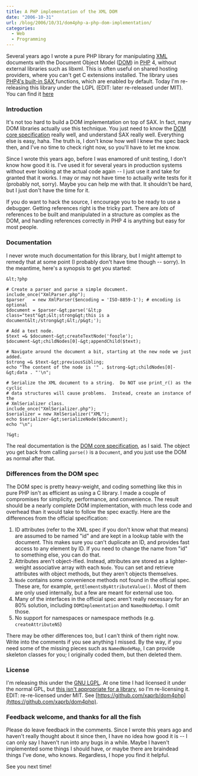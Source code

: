 ```yaml
---
title: A PHP implementation of the XML DOM
date: "2006-10-31"
url: /blog/2006/10/31/dom4php-a-php-dom-implementation/
categories:
  - Web
  - Programming
---
```


Several years ago I wrote a pure PHP library for manipulating [XML](http://www.w3.org/XML/) documents with the Document Object Model ([DOM](http://www.w3.org/DOM/)) in [PHP](http://www.php.net/) 4, without external libraries such as libxml. This is often useful on shared hosting providers, where you can't get C extensions installed. The library uses [PHP4&#8242;s built-in SAX ](http://php.net/xml)functions, which are enabled by default. Today I'm re-releasing this library under the LGPL (EDIT: later re-released under MIT). You can find it [here](https://github.com/xaprb/dom4php)

### Introduction

It's not too hard to build a DOM implementation on top of SAX. In fact, many DOM libraries actually use this technique. You just need to know the [DOM core specification](http://www.w3.org/TR/DOM-Level-2-Core/core.html) really well, and understand SAX really well. Everything else is easy, haha. The truth is, I don't know how well I knew the spec back then, and I've no time to check right now, so you'll have to let me know.

Since I wrote this years ago, before I was enamored of unit testing, I don't know how good it is. I've used it for several years in production systems without ever looking at the actual code again -- I just use it and take for granted that it works. I may or may not have time to actually write tests for it (probably not, sorry). Maybe you can help me with that. It shouldn't be hard, but I just don't have the time for it.

If you do want to hack the source, I encourage you to be ready to use a debugger. Getting references right is the tricky part. There are *lots* of references to be built and manipulated in a structure as complex as the DOM, and handling references correctly in PHP 4 is anything but easy for most people.

### Documentation

I never wrote much documentation for this library, but I might attempt to remedy that at some point (I probably don't have time though -- sorry). In the meantime, here's a synopsis to get you started:

```
&lt;?php

# Create a parser and parse a simple document.
include_once("XmlParser.php");
$parser   = new XmlParser($encoding = 'ISO-8859-1'); # encoding is optional
$document = $parser-&gt;parse('&lt;p class="test"&gt;&lt;strong&gt;this is a document&lt;/strong&gt;&lt;/p&gt;');

# Add a text node.
$text =& $document-&gt;createTextNode('foozle');
$document-&gt;childNodes[0]-&gt;appendChild($text);

# Navigate around the document a bit, starting at the new node we just added.
$strong =& $text-&gt;previousSibling;
echo "The content of the node is '" . $strong-&gt;childNodes[0]-&gt;data . "'\n";

# Serialize the XML document to a string.  Do NOT use print_r() as the cyclic
# data structures will cause problems.  Instead, create an instance of the
# XmlSerializer class.
include_once("XmlSerializer.php");
$serializer = new XmlSerializer("XML");
echo $serializer-&gt;serializeNode($document);
echo "\n";

?&gt;
```

The real documentation is the [DOM core specification](http://www.w3.org/TR/DOM-Level-2-Core/core.html), as I said. The object you get back from calling `parse()` is a `Document`, and you just use the DOM as normal after that.

### Differences from the DOM spec

The DOM spec is pretty heavy-weight, and coding something like this in pure PHP isn't as efficient as using a C library. I made a couple of compromises for simplicity, performance, and convenience. The result should be a nearly complete DOM implementation, with much less code and overhead than it would take to follow the spec exactly. Here are the differences from the official specification:

1.  ID attributes (refer to the XML spec if you don't know what that means) are assumed to be named "id" and are kept in a lookup table with the document. This makes sure you can't duplicate an ID, and provides fast access to any element by ID. If you need to change the name from "id" to something else, you can do that.
2.  Attributes aren't object-ified. Instead, attributes are stored as a lighter-weight associative array with each `Node`. You can set and retrieve attributes with object methods, but they aren't objects themselves.
3.  `Node` contains some convenience methods not found in the official spec. These are, for example, `getElementsByAttributeValue()`. Most of them are only used internally, but a few are meant for external use too.
4.  Many of the interfaces in the official spec aren't really necessary for an 80% solution, including `DOMImplementation` and `NamedNodeMap`. I omit those.
5.  No support for namespaces or namespace methods (e.g. `createAttributeNS`)

There may be other differences too, but I can't think of them right now. Write into the comments if you see anything I missed. By the way, if you need some of the missing pieces such as `NamedNodeMap`, I can provide skeleton classes for you; I originally coded them, but then deleted them.

### License

I'm releasing this under the [GNU LGPL](http://www.gnu.org/copyleft/lgpl.html). At one time I had licensed it under the normal GPL, but [this isn't appropriate for a library](/blog/2006/06/19/xaprb-scripts-relicensed/), so I'm re-licensing it. EDIT: re-re-licensed under MIT. See [https://github.com/xaprb/dom4php](https://github.com/xaprb/dom4php).

### Feedback welcome, and thanks for all the fish

Please do leave feedback in the comments. Since I wrote this years ago and haven't really thought about it since then, I have no idea how good it is -- I can only say I haven't run into any bugs in a while. Maybe I haven't implemented some things I should have, or maybe there are braindead things I've done, who knows. Regardless, I hope you find it helpful.

See you next time!




